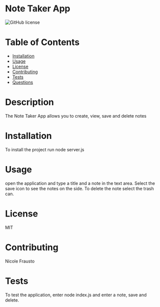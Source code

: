 # Note Taker App

![GitHub license](https://img.shields.io/badge/license-MIT-blue.svg)

# Table of Contents

- [Installation](#installation)
- [Usage](#usage)
- [License](#license)
- [Contributing](#contributing)
- [Tests](#contributing)
- [Questions](#questions)

# Description

The Note Taker App allows you to create, view, save and delete notes

# Installation

To install the project run node server.js

# Usage

open the application and type a title and a note in the text area. Select the save icon to see the notes on the side. To delete the note select the trash can.

# License

MIT

# Contributing

Nicole Frausto

# Tests

To test the application, enter node index.js and enter a note, save and delete.

#

